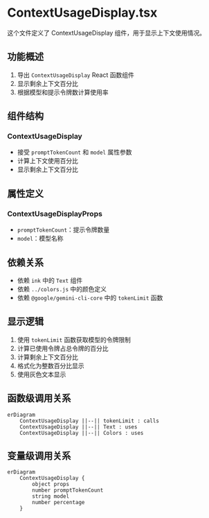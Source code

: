 # ContextUsageDisplay.tsx

这个文件定义了 ContextUsageDisplay 组件，用于显示上下文使用情况。

## 功能概述

1. 导出 `ContextUsageDisplay` React 函数组件
2. 显示剩余上下文百分比
3. 根据模型和提示令牌数计算使用率

## 组件结构

### ContextUsageDisplay
- 接受 `promptTokenCount` 和 `model` 属性参数
- 计算上下文使用百分比
- 显示剩余上下文百分比

## 属性定义

### ContextUsageDisplayProps
- `promptTokenCount`：提示令牌数量
- `model`：模型名称

## 依赖关系

- 依赖 `ink` 中的 `Text` 组件
- 依赖 `../colors.js` 中的颜色定义
- 依赖 `@google/gemini-cli-core` 中的 `tokenLimit` 函数

## 显示逻辑

1. 使用 `tokenLimit` 函数获取模型的令牌限制
2. 计算已使用令牌占总令牌的百分比
3. 计算剩余上下文百分比
4. 格式化为整数百分比显示
5. 使用灰色文本显示

## 函数级调用关系

```mermaid
erDiagram
    ContextUsageDisplay ||--|| tokenLimit : calls
    ContextUsageDisplay ||--|| Text : uses
    ContextUsageDisplay ||--|| Colors : uses
```

## 变量级调用关系

```mermaid
erDiagram
    ContextUsageDisplay {
        object props
        number promptTokenCount
        string model
        number percentage
    }
```